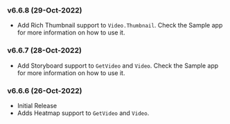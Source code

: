 ### v6.6.8 (29-Oct-2022)
- Add Rich Thumbnail support to `Video.Thumbnail`. Check the Sample app for more information on how to use it.

### v6.6.7 (28-Oct-2022)

- Add Storyboard support to `GetVideo` and `Video`. Check the Sample app for more information on how to use it.

### v6.6.6 (26-Oct-2022)

- Initial Release
- Adds Heatmap support to `GetVideo` and `Video`.